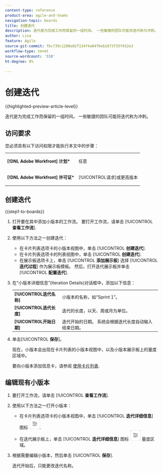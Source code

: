 ```yaml
---
content-type: reference
product-area: agile-and-teams
navigation-topic: boards
title: 创建迭代
description: 迭代是为完成工作而保留的一组时间。 一些敏捷的团队可能将迭代称为冲刺。
author: Lisa
feature: Agile
source-git-commit: fbc739c1288e02f134f4a84f6eb1673f35f432e3
workflow-type: tm+mt
source-wordcount: '310'
ht-degree: 0%

---
```


# 创建迭代

{{highlighted-preview-article-level}}

迭代是为完成工作而保留的一组时间。 一些敏捷的团队可能将迭代称为冲刺。

## 访问要求

您必须具有以下访问权限才能执行本文中的步骤：

<table style="table-layout:auto"> 
 <col> 
 </col> 
 <col> 
 </col> 
 <tbody> 
  <tr> 
   <td role="rowheader"><strong>[!DNL Adobe Workfront] 计划*</strong></td> 
   <td> <p>任意</p> </td> 
  </tr> 
  <tr> 
   <td role="rowheader"><strong>[!DNL Adobe Workfront] 许可证*</strong></td> 
   <td> <p>[!UICONTROL请求]或更高版本</p> </td> 
  </tr> 
 </tbody> 
</table>

## 创建迭代

{{step1-to-boards}}

1. 打开要在其中添加小版本的工作流。 要打开工作流，请单击 [!UICONTROL **查看工作流**].
1. 使用以下方法之一创建迭代：

   * 在卡片列表选项卡的小版本视图中，单击 [!UICONTROL **创建迭代**].
   * 在卡片列表选项卡的列表视图中，单击 [!UICONTROL **创建迭代**].
   * 在展示板选项卡上，单击 [!UICONTROL **添加展示板**] 选择 [!UICONTROL **迭代过程**] 作为展示板模板。 然后，打开迭代展示板并单击 [!UICONTROL **配置迭代**].

1. 在“小版本详细信息”(Iteration Details)对话框中，添加以下信息：

   <table style="table-layout:auto"> 
    <tbody> 
     <tr> 
      <td><strong>[!UICONTROL迭代名称]</strong></td> 
      <td>小版本的名称，如“Sprint 1”。</td> 
     </tr> 
     <tr> 
      <td><strong>[!UICONTROL迭代长度]</strong></td> 
      <td>迭代的长度，以天、周或月为单位。</td> 
     </tr>
     <tr> 
      <td><strong>[!UICONTROL开始日期]</strong></td> 
      <td>迭代开始的日期。 系统会根据迭代长度自动输入结束日期。</td> 
     </tr> 
    </tbody> 
   </table>

1. 单击&#x200B;[!UICONTROL **保存**]。

   现在，小版本会出现在卡片列表的小版本视图中，以及小版本展示板上的量度区域中。

   要向小版本添加信息卡，请参阅 [使用卡片列表](/help/quicksilver/agile/use-boards-agile-planning-tools/use-card-list.md).

## 编辑现有小版本

1. 要打开工作流，请单击 [!UICONTROL **查看工作流**].
1. 使用以下方法之一打开小版本：

   * 在卡片列表选项卡的小版本视图中，单击 [!UICONTROL **迭代详细信息**] 图标 ![迭代详细信息](assets/iteration-details-button.png).
   * 在迭代展示板上，单击 [!UICONTROL **迭代详细信息**] 图标 ![迭代详细信息](assets/iteration-details-button.png) 量度区域。

1. 根据需要编辑小版本，然后单击 [!UICONTROL **保存**].

   迭代开始后，只能更改迭代名称。

